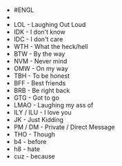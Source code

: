 - #ENGL
-
- LOL - Laughing Out Loud
- IDK - I don't know
- IDC - I don't care
- WTH - What the heck/hell
- BTW - By the way
- NVM - Never mind
- OMW - On my way
- TBH - To be honest
- BFF - Best friends
- BRB - Be right back
- GTG - Got to go
- LMAO - Laughing my ass of
- ILY / ILU - I love you
- JK - Just Kidding
- PM / DM - Private / Direct Message
- THO - Though
- b4 - before
- h8 - hate
- cuz - because